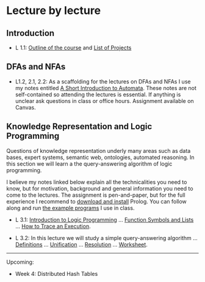 # Lecture by lecture

## Introduction

- L 1.1: [Outline of the course](https://hackmd.io/@alexhkurz/BkmoBQUui) and [List of Projects](https://hackmd.io/@alexhkurz/B1BVO6Bjj)

## DFAs and NFAs

- L1.2, 2.1, 2.2: As a scaffolding for the lectures on DFAs and NFAs I use my notes entitled [A Short Introduction to Automata](https://hackmd.io/@alexhkurz/HylLKujCP). These notes are not self-contained so attending the lectures is essential. If anything is unclear ask questions in class or office hours. Assignment available on Canvas.

## Knowledge Representation and Logic Programming

Questions of knowledge representation underly many areas such as data bases, expert systems, semantic web, ontologies, automated reasoning. In this section we will learn a the query-answering algorithm of logic programming. 

I believe my notes linked below explain all the technicalities you need to know, but for motivation, background and general information you need to come to the lectures. The assignment is pen-and-paper, but for the full experience I recommend to [download and install](https://www.swi-prolog.org/download/stable) Prolog. You can follow along and run [the example programs](https://github.com/alexhkurz/algorithm-analysis-2023/tree/main/logic-programming/src) I use in class. 

- L 3.1: [Introduction to Logic Programming](logic-programming/slides/LP1-introduction-to-logic-programming.pdf) ... [Function Symbols and Lists](logic-programming/slides/LP2-function-symbols-and-lists.pdf) ... [How to Trace an Execution](logic-programming/trace.pdf).   

- L 3.2: In this lecture we will study a simple query-answering algorithm ... [Definitions](logic-programming/slides/LP3-definitions.pdf) ... [Unification](logic-programming/slides/LP4-unification.pdf) ... [Resolution](logic-programming/slides/LP5-resolution.pdf) ... [Worksheet](logic-programming/worksheet.pdf).

---

Upcoming:

- Week 4: Distributed Hash Tables



